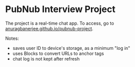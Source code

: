 # PubNub Interview Project

The project is a real-time chat app. To access, go to [anuragbanerjee.github.io/pubnub-project]().

Notes:
- saves user ID to device's storage, as a minimum "log in"
- uses Blocks to convert URLs to anchor tags
- chat log is not kept after refresh
